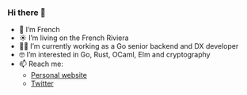### Hi there 👋

- 🥖 I’m French
- ☀️ I’m living on the French Riviera
- 👨‍💻 I’m currently working as a Go senior backend and DX developer
- 🤓 I’m interested in Go, Rust, OCaml, Elm and cryptography
- 📫 Reach me:
    - [Personal website](https://gillesfabio.com)
    - [Twitter](https://twitter.com/gillesfabio_)
